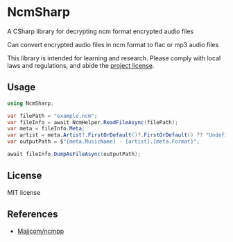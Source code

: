# NcmSharp

A CSharp library for decrypting ncm format encrypted audio files

Can convert encrypted audio files in ncm format to flac or mp3 audio files

This library is intended for learning and research. Please comply with local laws and regulations, and abide the [project license](https://github.com/LeZi9916/NcmSharp/blob/master/LICENSE.txt).

## Usage

```C#
using NcmSharp;

var filePath = "example.ncm";
var fileInfo = await NcmHelper.ReadFileAsync(filePath);
var meta = fileInfo.Meta;
var artist = meta.Artist?.FirstOrDefault()?.FirstOrDefault() ?? "Undefined";
var outputPath = $"{meta.MusicName} - {artist}.{meta.Format}";

await fileInfo.DumpAsFileAsync(outputPath);
```

## License

MIT license

## References

- [Majjcom/ncmpp](https://github.com/Majjcom/ncmpp)
